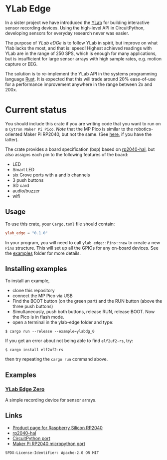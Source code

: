# YLab Edge

In a sister project we have introduced the [YLab](https://github.com/schmettow/ylab) for building interactive sensor recording devices. 
Using the high-level API in CircuitPython, developing sensors for everyday research never was easier.

The purpose of *YLab eDGe* is to follow YLab in spirit, but improve on what Ylab lacks the most, and that is: speed! Highest achieved readings with YLab are in the range of 250 SPS, which is enough for many applications, but is insufficient for large sensor arrays with high sample rates, e.g. motion capture or EEG.

The solution is to re-implement the YLab API in the systems programming language [Rust](https://www.rust-lang.org/). 
It is expected that this will trade around 20% ease-of-use for a performance improvement anywhere in the range between 2x and 200x. 

# Current status

You should include this crate if you are writing code that you want to run on
a `Cytron Maker Pi Pico`. *Note* that the MP Pico is similar to the robotics-oriented Maker Pi RP2040, but not the same. (See [here](https://github.com/9names/makerpi_rp2040), if you have the latter).

The crate provides a board specification (bsp) based on [rp2040-hal], but also assigns each pin to the following features of the board:

+ LED
+ Smart LED
+ six Grove ports with a and b channels
+ 3 push buttons
+ SD card
+ audio/buzzer
+ wifi

[rp2040-hal]: https://github.com/rp-rs/rp-hal/tree/main/rp2040-hal

## Usage

To use this crate, your `Cargo.toml` file should contain:

```toml
ylab_edge = "0.1.0"
```

In your program, you will need to call `ylab_edge::Pins::new` to create
a new `Pins` structure. This will set up all the GPIOs for any on-board
devices. See the [examples](./examples) folder for more details.

## Installing examples

To install an example, 

+ clone this repository
+ connect the MP Pico via USB
+ Find the BOOT button (on the green part) and the RUN button (above the three push buttons) 
+ Simultaneously, push both buttons, release RUN, release BOOT. Now the Pico is in flash mode.
+ open a terminal in the ylab-edge folder and type:

```console
$ cargo run --release --example=ylabdg_0
```
If you get an error about not being able to find `elf2uf2-rs`, try:

```console
$ cargo install elf2uf2-rs
```
then try repeating the `cargo run` command above.

## Examples

### [YLab Edge Zero](./examples/ylabdg_0.rs)

A simple recording device for sensor arrays.


<!-- ### [cycle_leds](./examples/cycle_leds.rs)

Flashes a sequence across the Digital IO Status LEDs  
![cycle_leds_short](https://user-images.githubusercontent.com/60134748/147382950-5b604745-e228-4547-98fd-60a724a2722e.gif)

### [stepper_motor](./examples/stepper_motor.rs)

Rotates a stepper motor through 360 degrees clockwise then anticlockwise.  
Note that this requires a specific stepper motor from [Seeedstudio](https://www.seeedstudio.com/Small-Size-and-High-Torque-Stepper-Motor-24BYJ48-p-1922.html)  
![stepper_motor](https://user-images.githubusercontent.com/60134748/147382999-05e75b5f-d0d5-441a-ab51-25bb6e41589e.gif)

### [rgb_leds](./examples/rgb_leds.rs)

Cycle through colors on the pair of onboard RGB LEDs  
![rgb_leds](https://user-images.githubusercontent.com/60134748/147383061-d26a1684-b45e-4e1a-b32d-eb3591e6b085.gif)

### [pwm_buzzer](./examples/pwm_buzzer.rs)

Plays a sweeping frequency pitch through the on-board buzzer.  
Note: the example uses a short pulse length to keep the volume down - see documentation in the code to make it loud!  
 -->
## Links

<!-- - [Maker Pi RP2040 schematic](https://drive.google.com/file/d/1Zp8GYO8x7ThObB1G8RIZx2YdqrXtdUc0/view)
- [Maker Pi RP2040 Datasheet](https://docs.google.com/document/d/1DJASwxgbattM37V4AIlJVR4pxukq0up25LppA8-z_AY/edit?usp=sharing) -->
- [Product page for Raspberry Silicon RP2040](https://www.raspberrypi.org/products/rp2040/)
- [rp2040-hal](https://github.com/rp-rs/rp-hal/tree/main/rp2040-hal)
- [CircuitPython port](https://circuitpython.org/board/cytron_maker_pi_rp2040/)
- [Maker Pi RP2040 micropython port](https://github.com/CytronTechnologies/MAKER-PI-RP2040)

`SPDX-License-Identifier: Apache-2.0 OR MIT`


